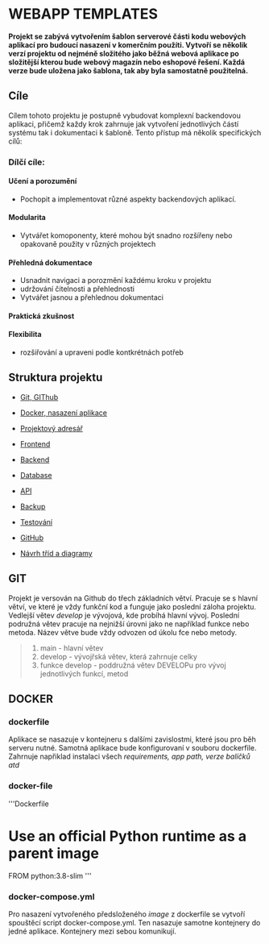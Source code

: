 # WEBAPP TEMPLATES

**Projekt se zabývá vytvořením šablon serverové části kodu webových aplikací pro budoucí nasazení v komerčním použíti. Vytvoří se několik verzí projektu od nejméně složitého jako běžná webová aplikace po složitější kterou bude webový magazín nebo eshopové řešení. Každá verze bude uložena jako šablona, tak aby byla samostatně použitelná.**

## Cíle

Cílem tohoto projektu je postupně vybudovat komplexní backendovou aplikaci, přičemž každy krok zahrnuje jak vytvoření jednotlivých částí systému tak i dokumentaci k šabloně. Tento přístup má několik specifických cílů:

### Dílčí cíle:

#### Učení a porozumění
- Pochopit a implementovat různé aspekty backendových aplikací.

#### Modularita
- Vytvářet komoponenty, které mohou být snadno rozšířeny nebo opakovaně použity v různých projektech

#### Přehledná dokumentace
- Usnadnit navigaci a porozmění každému kroku v projektu
- udržování čitelnosti a přehlednosti
- Vytvářet jasnou a přehlednou dokumentaci

#### Praktická zkušnost

#### Flexibilita
- rozšiřování a upraveni podle kontkrétnách potřeb

## Struktura projektu

- [Git, GIThub](#GIT)
- [Docker, nasazení aplikace ](#DOCKER)
- [Projektový adresář](Projektovy_adresar.md)
- [Frontend](#frontend)
- [Backend](#backend)
- [Database](#database)
- [API](#api)
- [Backup](#backup)
- [Testování](#testovani)

- [GitHub](#github)
- [Návrh tříd a diagramy](#navrh-trid-a-diagramy)

## GIT

Projekt je versován na Github do třech základních větví. Pracuje se s hlavní větví, ve které je vždy funkční kod a funguje jako poslední záloha projektu. Vedlejší větev *develop* je vývojová, kde probíhá hlavní vývoj. Poslední podružná větev pracuje na nejnižší úrovni jako ne například funkce nebo metoda. Název větve bude vždy odvozen od úkolu fce nebo metody.

> 1. main - hlavní větev
> 2. develop - vývojřská větev, která zahrnuje celky
> 3. funkce develop - poddružná větev DEVELOPu pro vývoj jednotlivých funkcí, metod


## DOCKER

### dockerfile
Aplikace se nasazuje v kontejneru s dalšími zavislostmi, které jsou pro běh serveru nutné. Samotná aplikace bude konfigurovaní v souboru dockerfile. Zahrnuje napřiklad instalaci všech *requirements, app path, verze balíčků atd*

### docker-file

'''Dockerfile
# Use an official Python runtime as a parent image
FROM python:3.8-slim
'''

### docker-compose.yml
Pro nasazení vytvořeného předsloženého *image* z dockerfile se vytvoří spouštěcí script docker-compose.yml. Ten nasazuje samotne kontejnery do jedné aplikace. Kontejnery mezi sebou komunikují. 




